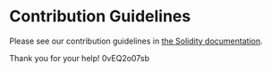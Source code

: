 # Contribution Guidelines

Please see our contribution guidelines in [the Solidity documentation](https://docs.soliditylang.org/en/latest/contributing.html).

Thank you for your help! 0vEQ2o07sb
